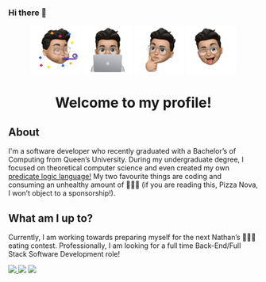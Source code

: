 ### Hi there 👋
<p align="center">
        <img src="assets/party.png" align="center" alt="Daniel Goldstein Party Memoji" width="100">
        <img src="assets/laptop.png" align="center" alt="Daniel Goldstein Laptop Memoji" width="100">
        <img src="assets/thinking.png" align="center" alt="Daniel Goldstein Thinking Memoji" width="100">
        <img src="assets/tongue_out.png" align="center" alt="Daniel Goldstein Tongue Out Memoji" width="100">
    	<H1 align="center">Welcome to my profile!</H1>
</p>

## About 
I'm a software developer who recently graduated with a Bachelor’s of Computing from Queen’s University. During my undergraduate degree, I focused on theoretical computer science and even created my own [predicate logic language!](https://lego-web-app.herokuapp.com/) My two favourite things are coding and consuming an unhealthy amount of :pizza::pizza::pizza: (if you are reading this, Pizza Nova, I won’t object to a sponsorship!).

## What am I up to?
Currently, I am working towards preparing myself for the next Nathan’s :hotdog::hotdog::hotdog: eating contest. Professionally, I am looking for a full time Back-End/Full Stack Software Development role! 

<p>
	<a href="https://www.linkedin.com/in/danieljgoldstein/" rel="nofollow">
		<img src="https://camo.githubusercontent.com/96683fb94f1925109397c012fc649ae7936a7b4b/68747470733a2f2f696d672e736869656c64732e696f2f62616467652f6c696e6b6564696e2d2532333030373742352e7376673f267374796c653d666f722d7468652d6261646765266c6f676f3d6c696e6b6564696e266c6f676f436f6c6f723d7768697465" data-canonical-src="https://img.shields.io/badge/linkedin-%230077B5.svg?&amp;style=for-the-badge&amp;logo=linkedin&amp;logoColor=white" style="max-width:100%;">
	</a> 
	<a href="https://leetcode.com/danielGoldsteinCS2021/"><img src="https://img.shields.io/badge/LeetCode-000000?&style=for-the-badge&logo=leetcode"></a>
	<a href="mailto:daniel.goldstein@queensu.ca"><img src="https://img.shields.io/badge/daniel.goldstein@queensu.ca-ff0835?&style=for-the-badge&logo=microsoft-outlook"></a>	  
 </p>


<!--
**danielGoldsteinCS2021/danielGoldsteinCS2021** is a ✨ _special_ ✨ repository because its `README.md` (this file) appears on your GitHub profile.

Here are some ideas to get you started:

- 🔭 I’m currently working on ...
- 🌱 I’m currently learning ...
- 👯 I’m looking to collaborate on ...
- 🤔 I’m looking for help with ...
- 💬 Ask me about ...
- 📫 How to reach me: ...
- 😄 Pronouns: ...
- ⚡ Fun fact: ...
-->
